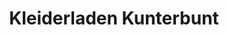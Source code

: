 ---
title: "Kleiderladen Kunterbunt"
url: /euskirchen/kleiderladen-kunterbunt/
shop: Gebrauchtwaren
---